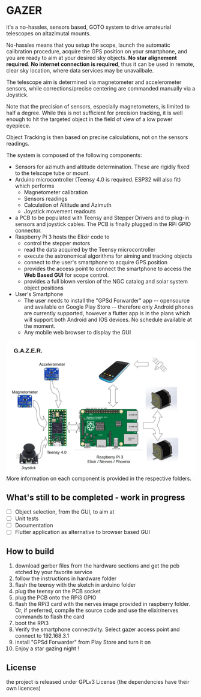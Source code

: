 # GAZER

it's a no-hassles, sensors based, GOTO system to drive amateurial telescopes on altazimutal mounts.

No-hassles means that you setup the scope, launch the automatic calibration procedure, acquire the GPS position on your smartphone, and you are ready to aim at your desired sky objects. **No star alignement required**. **No internet connection is required**, thus it can be used in remote, clear sky location, where data services may be unavailbale.

The telescope aim is determined via magnetometer and accelerometer sensors, while corrections/precise centering are commanded manually via a Joystick.

Note that the precision of sensors, especially magnetometers, is limited to half a degree. While this is not sufficient for precision tracking, it is well enough to hit the targeted object in the field of view of a low power eyepiece.

Object Tracking is then based on precise calculations, not on the sensors readings.

The system is composed of the following components:
* Sensors for azimuth and altitude determination. These are rigidly fixed to the telscope tube or mount.
* Arduino microcontroller (Teensy 4.0 is required. ESP32 will also fit) which performs
	* Magnetometer calibration
	* Sensors readings
	* Calculation of Altitude and Azimuth
	* Joystick movement readouts
* a PCB to be populated with Teensy and Stepper Drivers and to plug-in sensors and joystick cables. The PCB is finally plugged in the RPi GPIO connector.
* Raspberry Pi 3 hosts the Elixir code to
	*  control the stepper motors
	*  read the data acquired by the Teensy microcontroller
	*  execute the astronomical algorithms for aiming and tracking objects
	*  connect to the user's smartphone to acquire GPS position
	*  provides the access point to connect the smartphone to access the **Web Based GUI** for scope control.
	*  provides a full blown version of the NGC catalog and solar system object positions
* User's Smartphone
	* The user needs to install the "GPSd Forwarder" app -- opensource and available on Google Play Store -- therefore only Android phones are currently supported, however a flutter app is in the plans which will support both Android and IOS devices. No schedule available at the moment.
	* Any mobile web browser to display the GUI

![gazer block diagram](schema.jpg)
More information on each component is provided in the respective folders.

## What's still to be completed - work in progress

- [ ] Object selection, from the GUI, to aim at
- [ ] Unit tests
- [ ] Documentation
- [ ] Flutter application as alternative to browser based GUI

## How to build
1. download gerber files from the hardware sections and get the pcb etched by your favorite service
2. follow the instructions in hardware folder
3. flash the teensy with the sketch in arduino folder
4. plug the teensy on the PCB socket
5. plug the PCB onto the RPi3 GPIO
6. flash the RPi3 card with the nerves image provided in raspberry folder. Or, if preferred, compile the source code and use the elixir/nerves commands to flash the card
7. boot the RPi3
8. Verify the smartphone connectivity. Select gazer access point and connect to 192.168.3.1
9. install "GPSd Forwarder" from Play Store and turn it on
10. Enjoy a star gazing night !

## License
the project is released under GPLv3 License (the dependencies have their own licences)

